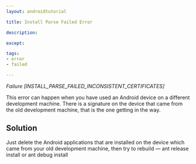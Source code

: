 ```yaml
---
layout: androidtutorial

title: Install Parse Failed Error

description:

except:

tags:
- error
- failed

---
```



*Failure [INSTALL_PARSE_FAILED_INCONSISTENT_CERTIFICATES]*


This error can happen when you have used an Android device on a different development machine. There is a signature on the device that came from the old development machine, that is the one getting in the way.  

## Solution

Just delete the Android applications that are installed on the device which came from your old development machine, then try to rebuild &mdash; <span class='codeblock'> ant release install</span> or <span class='codeblock'> ant debug install </span>



